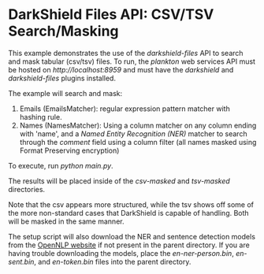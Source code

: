 # DarkShield Files API: CSV/TSV Search/Masking

This example demonstrates the use of the *darkshield-files* API to search and 
mask tabular (csv/tsv) files. To run, the *plankton* web services API must be 
hosted on *http://localhost:8959* and must have the *darkshield* and 
*darkshield-files* plugins installed.

The example will search and mask:
1. Emails (EmailsMatcher): regular expression pattern matcher with hashing rule. 
2. Names (NamesMatcher): Using a column matcher on any column ending with
'name', and a *Named Entity Recognition (NER)* matcher to search through the
*comment* field using a column filter (all names masked using Format Preserving 
encryption)

To execute, run *python main.py*.

The results will be placed inside of the *csv-masked* and *tsv-masked* 
directories.

Note that the csv appears more structured, while the tsv shows off some of the
more non-standard cases that DarkShield is capable of handling. Both will be
masked in the same manner.

The setup script will also download the NER and sentence detection models from 
the [OpenNLP website](http://opennlp.sourceforge.net/models-1.5/) if not present 
in the parent directory. If you are having trouble downloading the models, place 
the *en-ner-person.bin*, *en-sent.bin*, and *en-token.bin* files into the 
parent directory.
